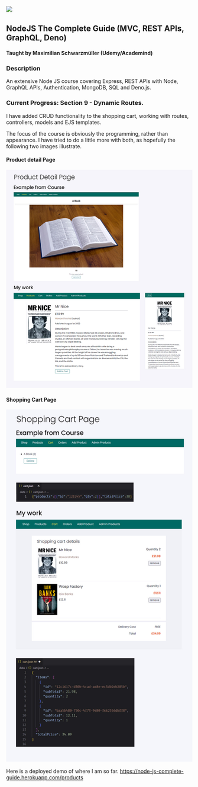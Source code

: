 <img src='udemy.ico' width='50'>

## NodeJS The Complete Guide (MVC, REST APIs, GraphQL, Deno)
#### Taught by Maximilian Schwarzmüller (Udemy/Academind)

### Description
An extensive Node JS course covering Express, REST APIs with Node, GraphQL APIs, Authentication, MongoDB, SQL and Deno.js.

### Current Progress: Section 9 - Dynamic Routes.
I have added CRUD functionality to the shopping cart, working with routes, controllers, models and EJS templates.

The focus of the course is obviously the programming, rather than appearance. I have tried to do a little more with both, as hopefully the following two images illustrate.

#### Product detail Page
<img src= './jpegs/node-js-product-detail-page.jpg'>

#### Shopping Cart Page
<img src= './jpegs/node-js-shopping-cart-page.jpg'>

Here is a deployed demo of where I am so far.
https://node-js-complete-guide.herokuapp.com/products